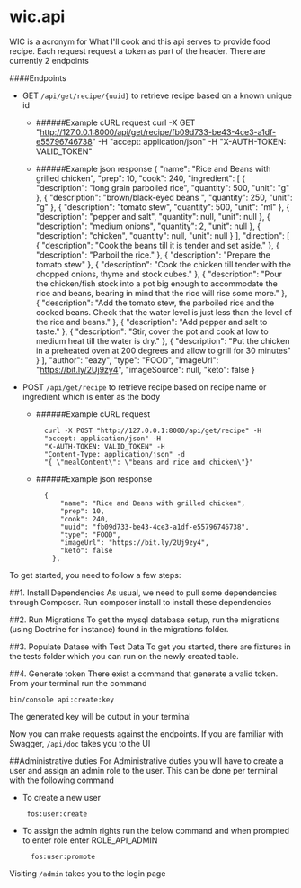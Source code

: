 # wic.api
WIC is a acronym for What I'll cook and this api serves to provide food recipe. Each request request a token as part of the header.
There are currently 2 endpoints

####Endpoints
- GET `/api/get/recipe/{uuid}` to retrieve recipe based on a known unique id
  - ######Example cURL request
        curl -X GET "http://127.0.0.1:8000/api/get/recipe/fb09d733-be43-4ce3-a1df-e55796746738" -H "accept: application/json" -H "X-AUTH-TOKEN: VALID_TOKEN"
        
  - ######Example json response
        {
          "name": "Rice and Beans with grilled chicken",
          "prep": 10,
          "cook": 240,
          "ingredient": [
            {
              "description": "long grain parboiled rice",
              "quantity": 500,
              "unit": "g"
            },
            {
              "description": "brown/black-eyed beans ",
              "quantity": 250,
              "unit": "g"
            },
            {
              "description": "tomato stew",
              "quantity": 500,
              "unit": "ml"
            },
            {
              "description": "pepper and salt",
              "quantity": null,
              "unit": null
            },
            {
              "description": "medium onions",
              "quantity": 2,
              "unit": null
            },
            {
              "description": "chicken",
              "quantity": null,
              "unit": null
            }
          ],
          "direction": [
            {
              "description": "Cook the beans till it is tender and set aside."
            },
            {
              "description": "Parboil the rice."
            },
            {
              "description": "Prepare the tomato stew"
            },
            {
              "description": "Cook the chicken till tender with the chopped onions, thyme and stock cubes."
            },
            {
              "description": "Pour the chicken/fish stock into a pot big enough to accommodate the rice and beans, bearing in mind that the rice will rise some more."
            },
            {
              "description": "Add the tomato stew, the parboiled rice and the cooked beans. Check that the water level is just less than the level of the rice and beans."
            },
            {
              "description": "Add pepper and salt to taste."
            },
            {
              "description": "Stir, cover the pot and cook at low to medium heat till the water is dry."
            },
            {
              "description": "Put the chicken in a preheated oven at 200 degrees and allow to grill for 30 minutes"
            }
          ],
          "author": "eazy",
          "type": "FOOD",
          "imageUrl": "https://bit.ly/2Uj9zy4",
          "imageSource": null,
          "keto": false
        }
        

- POST `/api/get/recipe`
to retrieve recipe based on recipe name or ingredient which is enter as the body

    - ######Example cURL request
    
            curl -X POST "http://127.0.0.1:8000/api/get/recipe" -H 
            "accept: application/json" -H 
            "X-AUTH-TOKEN: VALID_TOKEN" -H 
            "Content-Type: application/json" -d 
            "{ \"mealContent\": \"beans and rice and chicken\"}"

    - ######Example json response
    
            {
                "name": "Rice and Beans with grilled chicken",
                "prep": 10,
                "cook": 240,
                "uuid": "fb09d733-be43-4ce3-a1df-e55796746738",
                "type": "FOOD",
                "imageUrl": "https://bit.ly/2Uj9zy4",
                "keto": false
              },

To get started, you need to follow a few steps:

##1. Install Dependencies
As usual, we need to pull some dependencies through Composer.
Run composer install to install these dependencies

##2. Run Migrations
To get the mysql database setup, run the migrations (using Doctrine for instance) found in the migrations folder.

##3. Populate Datase with Test Data
To get you started, there are fixtures in the tests folder which you can run on the newly created table.

##4. Generate token
There exist a command that generate a valid token. From your terminal run the command 
```
bin/console api:create:key
```
The generated key will be output in your terminal

Now you can make requests against the endpoints. If you are familiar with Swagger, `/api/doc` takes you to the UI

##Administrative duties
For Administrative duties you will have to create a user and assign an admin role to the user.
This can be done per terminal with the following command
-  To create a new user

        fos:user:create
- To assign the admin rights run the below command and when prompted to enter role enter ROLE_API_ADMIN

        fos:user:promote

Visiting `/admin` takes you to the login page